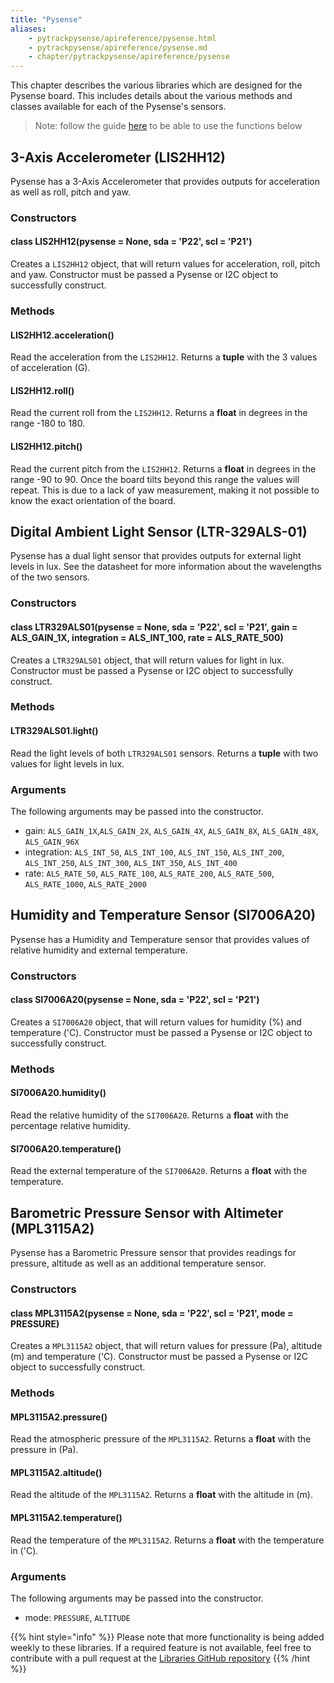 ```yaml
---
title: "Pysense"
aliases:
    - pytrackpysense/apireference/pysense.html
    - pytrackpysense/apireference/pysense.md
    - chapter/pytrackpysense/apireference/pysense
---
```


This chapter describes the various libraries which are designed for the Pysense board. This includes details about the various methods and classes available for each of the Pysense's sensors.

>Note: follow the guide [here](/firmwareapi/pycom/expansionboards/) to be able to use the functions below

## 3-Axis Accelerometer (LIS2HH12)

Pysense has a 3-Axis Accelerometer that provides outputs for acceleration as well as roll, pitch and yaw.

### Constructors

#### class LIS2HH12(pysense = None, sda = 'P22', scl = 'P21')

Creates a `LIS2HH12` object, that will return values for acceleration, roll, pitch and yaw. Constructor must be passed a Pysense or I2C object to successfully construct.

### Methods

#### LIS2HH12.acceleration()

Read the acceleration from the `LIS2HH12`. Returns a **tuple** with the 3 values of acceleration (G).

#### LIS2HH12.roll()

Read the current roll from the `LIS2HH12`. Returns a **float** in degrees in the range -180 to 180.

#### LIS2HH12.pitch()

Read the current pitch from the `LIS2HH12`. Returns a **float** in degrees in the range -90 to 90. Once the board tilts beyond this range the values will repeat. This is due to a lack of yaw measurement, making it not possible to know the exact orientation of the board.

## Digital Ambient Light Sensor (LTR-329ALS-01)

Pysense has a dual light sensor that provides outputs for external light levels in lux. See the datasheet for more information about the wavelengths of the two sensors.

### Constructors

#### class LTR329ALS01(pysense = None, sda = 'P22', scl = 'P21', gain = ALS\_GAIN\_1X, integration = ALS\_INT\_100, rate = ALS\_RATE\_500)

Creates a `LTR329ALS01` object, that will return values for light in lux. Constructor must be passed a Pysense or I2C object to successfully construct.

### Methods

#### LTR329ALS01.light()

Read the light levels of both `LTR329ALS01` sensors. Returns a **tuple** with two values for light levels in lux.

### Arguments

The following arguments may be passed into the constructor.

* gain: `ALS_GAIN_1X`,`ALS_GAIN_2X`, `ALS_GAIN_4X`, `ALS_GAIN_8X`, `ALS_GAIN_48X`, `ALS_GAIN_96X`
* integration: `ALS_INT_50`, `ALS_INT_100`, `ALS_INT_150`, `ALS_INT_200`, `ALS_INT_250`, `ALS_INT_300`, `ALS_INT_350`, `ALS_INT_400`
* rate: `ALS_RATE_50`, `ALS_RATE_100`, `ALS_RATE_200`, `ALS_RATE_500`, `ALS_RATE_1000`, `ALS_RATE_2000`

## Humidity and Temperature Sensor (SI7006A20)

Pysense has a Humidity and Temperature sensor that provides values of relative humidity and external temperature.

### Constructors

#### class SI7006A20(pysense = None, sda = 'P22', scl = 'P21')

Creates a `SI7006A20` object, that will return values for humidity (%) and temperature ('C). Constructor must be passed a Pysense or I2C object to successfully construct.

### Methods

#### SI7006A20.humidity()

Read the relative humidity of the `SI7006A20`. Returns a **float** with the percentage relative humidity.

#### SI7006A20.temperature()

Read the external temperature of the `SI7006A20`. Returns a **float** with the temperature.

## Barometric Pressure Sensor with Altimeter (MPL3115A2)

Pysense has a Barometric Pressure sensor that provides readings for pressure, altitude as well as an additional temperature sensor.

### Constructors

#### class MPL3115A2(pysense = None, sda = 'P22', scl = 'P21', mode = PRESSURE)

Creates a `MPL3115A2` object, that will return values for pressure (Pa), altitude (m) and temperature ('C). Constructor must be passed a Pysense or I2C object to successfully construct.

### Methods

#### MPL3115A2.pressure()

Read the atmospheric pressure of the `MPL3115A2`. Returns a **float** with the pressure in (Pa).

#### MPL3115A2.altitude()

Read the altitude of the `MPL3115A2`. Returns a **float** with the altitude in (m).

#### MPL3115A2.temperature()

Read the temperature of the `MPL3115A2`. Returns a **float** with the temperature in ('C).

### Arguments

The following arguments may be passed into the constructor.

* mode: `PRESSURE`, `ALTITUDE`

{{% hint style="info" %}}
Please note that more functionality is being added weekly to these libraries. If a required feature is not available, feel free to contribute with a pull request at the [Libraries GitHub repository](https://github.com/pycom/pycom-libraries)
{{% /hint %}}

